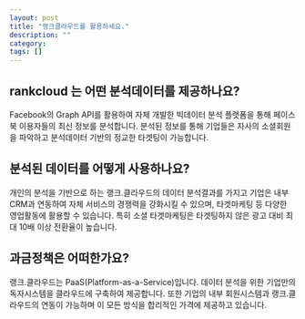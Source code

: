```yaml
---
layout: post
title: "랭크클라우드를 활용하세요."
description: ""
category: 
tags: []
---
```


## rankcloud 는 어떤 분석데이터를 제공하나요?
Facebook의 Graph API를 활용하여 자체 개발한 빅데이터 분석 플랫폼을 통해 페이스북 이용자들의 최신 정보를 분석합니다. 분석된 정보를 통해 기업들은 자사의 소셜회원을 파악하고 분석데이터 기반의 정교한 타겟팅이 가능합니다.

## 분석된 데이터를 어떻게 사용하나요?
개인의 분석을 기반으로 하는 랭크.클라우드의 데이터 분석결과를 가지고 기업은 내부 CRM과 연동하여 자체 서비스의 경쟁력을
강화시킬 수 있으며, 타겟마케팅 등 다양한 영업활동에 활용할 수 있습니다. 특히 소셜 타겟마케팅은 타겟팅하지 않은 광고 대비 
최대 10배 이상 전환율이 높습니다.

## 과금정책은 어떠한가요?
랭크.클라우드는 PaaS(Platform-as-a-Service)입니다.
데이터 분석을 위한 기업만의 독자시스템을 클라우드에 구축하여 제공합니다. 
또한 기업의 내부 회원시스템과 랭크.클라우드의 연동이 가능하며 이 모든 방식을 합리적인 가격에 제공하고 있습니다.
